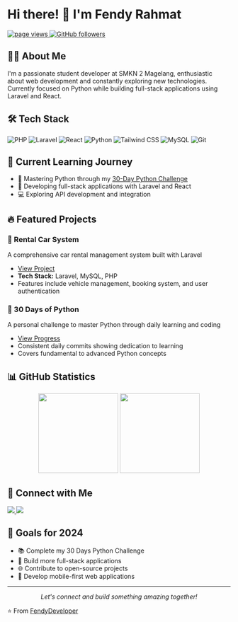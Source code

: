 # Hi there! 👋 I'm Fendy Rahmat

<p align="left">
  <a href="https://github.com/FendyDeveloper">
    <img src="https://komarev.com/ghpvc/?username=FendyDeveloper" alt="page views" />
  </a>
  <a href="https://github.com/FendyDeveloper?tab=followers">
    <img alt="GitHub followers" src="https://img.shields.io/github/followers/FendyDeveloper?color=green&logo=github">
  </a>
</p>

## 👨‍💻 About Me
I'm a passionate student developer at SMKN 2 Magelang, enthusiastic about web development and constantly exploring new technologies. Currently focused on Python while building full-stack applications using Laravel and React.

## 🛠️ Tech Stack
![PHP](https://img.shields.io/badge/-PHP-777BB4?style=flat-square&logo=php&logoColor=white)
![Laravel](https://img.shields.io/badge/-Laravel-FF2D20?style=flat-square&logo=laravel&logoColor=white)
![React](https://img.shields.io/badge/-React-61DAFB?style=flat-square&logo=react&logoColor=black)
![Python](https://img.shields.io/badge/-Python-3776AB?style=flat-square&logo=python&logoColor=white)
![Tailwind CSS](https://img.shields.io/badge/-TailwindCSS-38B2AC?style=flat-square&logo=tailwind-css&logoColor=white)
![MySQL](https://img.shields.io/badge/-MySQL-4479A1?style=flat-square&logo=mysql&logoColor=white)
![Git](https://img.shields.io/badge/-Git-F05032?style=flat-square&logo=git&logoColor=white)

## 🌱 Current Learning Journey
- 🐍 Mastering Python through my [30-Day Python Challenge](https://github.com/FendyDeveloper/belajar-python-30hari)
- 🚀 Developing full-stack applications with Laravel and React
- 💻 Exploring API development and integration

## 🔥 Featured Projects

### 🚗 Rental Car System
A comprehensive car rental management system built with Laravel
- [View Project](https://github.com/FendyDeveloper/laravel-rental-mobil)
- **Tech Stack:** Laravel, MySQL, PHP
- Features include vehicle management, booking system, and user authentication

### 🐍 30 Days of Python
A personal challenge to master Python through daily learning and coding
- [View Progress](https://github.com/FendyDeveloper/belajar-python-30hari)
- Consistent daily commits showing dedication to learning
- Covers fundamental to advanced Python concepts

## 📊 GitHub Statistics

<p align="center">
  <img height="180em" src="https://github-readme-stats.vercel.app/api?username=FendyDeveloper&show_icons=true&theme=radical"/>
  <img height="180em" src="https://github-readme-stats.vercel.app/api/top-langs/?username=FendyDeveloper&layout=compact&theme=radical"/>
</p>

## 🤝 Connect with Me
<p align="left">
  <a href="https://www.linkedin.com/in/fendy-rahmat/" target="_blank">
    <img src="https://img.shields.io/badge/-LinkedIn-0077B5?style=flat-square&logo=Linkedin&logoColor=white"/>
  </a>
  <a href="mailto:fendydeveloper@gmail.com">
    <img src="https://img.shields.io/badge/-Gmail-D14836?style=flat-square&logo=Gmail&logoColor=white"/>
  </a>
</p>

## 🎯 Goals for 2024
- 📚 Complete my 30 Days Python Challenge
- 💼 Build more full-stack applications
- 🌐 Contribute to open-source projects
- 📱 Develop mobile-first web applications

---

<p align="center">
  <i>Let's connect and build something amazing together!</i>
</p>

⭐️ From [FendyDeveloper](https://github.com/FendyDeveloper)
